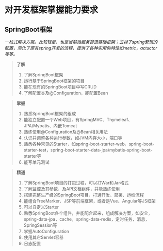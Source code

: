 # 对开发框架掌握能力要求

## SpringBoot框架
*一栈式解决方案。比较轻量，也是当前微服务首选基础框架；去掉了spring繁琐的配置，简化了原有spring开发的流程，提供了各种实用的特性如metric，actuctor等等。*

> **了解**
>
> 1. 了解SpringBoot框架
> 2. 运行基于SpringBoot框架的项目
> 3. 能在现有的SpringBoot项目中写CRUD
> 4. 了解配置类及@Configuration，能配置Bean

> **掌握**
>
> 1. 熟悉SpringBoot框架的组成
> 2. 能独立配置一个Web项目，有SpringMVC、Thymeleaf、JPA/Mybatis、内嵌Tomcat
> 3. 熟练使用@Configuration及@Bean相关用法
> 4. 认识并调整各种运行参数，如JVM内存大小，端口等
> 3. 熟悉各种常见的Starter，如spring-boot-starter-web，spring-boot-starter-test，spring-boot-starter-data-jpa/mybatis-spring-boot-starter等
> 5. 能写单元测试


> **精通**
>
> 1. 了解SpringBoot项目的打包过程，可以打War和Jar格式
> 2. 了解监控及其参数，及API文档组件，并能熟练使用
> 3. 搭建完整生产级的SpringBoot项目，打通开发、部署、运维流程
> 4. 能组合FreeMarker、JSP等前端框架，或者是Vue、Angular等JS框架
> 5. 可以自定义Starter
> 6. 熟悉SpringBoot各个组件，并能配合起来，组成解决方案，如安全，spring-data-jpa，cache，spring-data-redis，定时任务，消息，SpringSession等
> 7. 掌握AutoConfiguration
> 8. 使用其它Servlet容器
> 9. 日志配置


